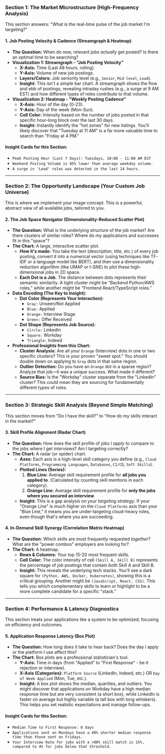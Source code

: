 ### **Section 1: The Market Microstructure (High-Frequency Analysis)**

This section answers: "What is the real-time pulse of the job market I'm targeting?"

#### **1. Job Posting Velocity & Cadence (Streamgraph & Heatmap)**

*   **The Question:** When do new, relevant jobs *actually* get posted? Is there an optimal time to be searching?
*   **Visualization 1: Streamgraph - "Job Posting Velocity"**
    *   **X-Axis:** Time (Last 48 hours, rolling).
    *   **Y-Axis:** Volume of new job postings.
    *   **Layers/Colors:** Job seniority level (e.g., `Senior`, `Mid-level`, `Lead`).
    *   **Insight:** This isn't a simple bar chart. A streamgraph shows the flow and ebb of postings, revealing intraday rushes (e.g., a surge at 9 AM EST) and how different types of roles contribute to that volume.
*   **Visualization 2: Heatmap - "Weekly Posting Cadence"**
    *   **X-Axis:** Hour of the day (0-23).
    *   **Y-Axis:** Day of the week (Mon-Sun).
    *   **Cell Color:** Intensity based on the number of jobs posted in that specific hour-long block over the last 30 days.
    *   **Insight:** Instantly identify the "hot zones" for new listings. You'll likely discover that "Tuesday at 11 AM" is a far more valuable time to search than "Friday at 4 PM."

#### **Insight Cards for this Section:**
*   `Peak Posting Hour (Last 7 Days): Tuesdays, 10:00 - 11:00 AM EST`
*   `Weekend Posting Volume is 85% lower than average weekday volume.`
*   `A surge in 'Lead' roles was detected in the last 24 hours.`

---

### **Section 2: The Opportunity Landscape (Your Custom Job Universe)**

This is where we implement your image concept. This is a powerful, abstract view of all available jobs, tailored to you.

#### **2. The Job Space Navigator (Dimensionality-Reduced Scatter Plot)**

*   **The Question:** What is the underlying structure of the job market? Are there clusters of similar roles? Where do my applications and successes fit in this "space"?
*   **The Chart:** A large, interactive scatter plot.
    *   **How it's made:** You take the text (description, title, etc.) of every job posting, convert it into a numerical vector (using techniques like TF-IDF or a language model like BERT), and then use a dimensionality reduction algorithm (like UMAP or t-SNE) to plot these high-dimensional jobs in 2D space.
    *   **Each Dot is a Job.** The distance between dots represents their semantic similarity. A tight cluster might be "Backend Python/AWS roles," while another might be "Frontend React/TypeScript roles."
*   **Data Encoding (The Key to Insight):**
    *   **Dot Color (Represents Your Interaction):**
        *   `Gray:` Unseen/Not Applied
        *   `Blue:` Applied
        *   `Orange:` Interview Stage
        *   `Green:` Offer Received
    *   **Dot Shape (Represents Job Source):**
        *   `Circle:` LinkedIn
        *   `Square:` Workday
        *   `Triangle:` Indeed
*   **Professional Insights from this Chart:**
    *   **Cluster Analysis:** Are all your `Orange` (Interview) dots in one or two specific clusters? This is your proven "sweet spot." You should double down on applying to `Gray` dots in that same region.
    *   **Outlier Detection:** Do you have an `Orange` dot in a sparse region? Analyze that job—it was a unique success. What made it different?
    *   **Source Bias:** Is the "Workday" cluster separate from the "LinkedIn" cluster? This could mean they are sourcing for fundamentally different types of roles.

---

### **Section 3: Strategic Skill Analysis (Beyond Simple Matching)**

This section moves from "Do I have the skill?" to "How do my skills interact in the market?"

#### **3. Skill Profile Alignment (Radar Chart)**

*   **The Question:** How does the skill profile of jobs I *apply* to compare to the jobs where I get *interviews*? Am I targeting correctly?
*   **The Chart:** A radar (or spider) chart.
    *   **Axes:** Each axis is a high-level skill category you define (e.g., `Cloud Platforms`, `Programming Languages`, `Databases`, `CI/CD`, `Soft Skills`).
    *   **Plotted Lines (Series):**
        1.  **Blue Line:** Average skill requirement profile for **all jobs you applied to**. (Calculated by counting skill mentions in each category).
        2.  **Orange Line:** Average skill requirement profile for **only the jobs where you secured an interview**.
    *   **Insight:** This is a gap analysis on your *targeting strategy*. If your "Orange Line" is much higher on the `Cloud Platforms` axis than your "Blue Line," it means you are under-targeting cloud-heavy roles, even though that's where you are succeeding.

#### **4. In-Demand Skill Synergy (Correlation Matrix Heatmap)**

*   **The Question:** Which skills are most frequently requested *together*? What are the "power combos" employers are looking for?
*   **The Chart:** A heatmap.
    *   **Rows & Columns:** Your top 15-20 most frequent skills.
    *   **Cell Color:** The color intensity of cell `(Skill A, Skill B)` represents the percentage of job postings that contain *both* Skill A and Skill B.
    *   **Insight:** This reveals the underlying tech stacks. You'll see a dark square for `(Python, AWS, Docker, Kubernetes)`, showing this is a critical grouping. Another might be `(JavaScript, React, CSS)`. This tells you which complementary skills to learn or highlight to be a more complete candidate for a specific "stack."

---

### **Section 4: Performance & Latency Diagnostics**

This section treats your applications like a system to be optimized, focusing on efficiency and outcomes.

#### **5. Application Response Latency (Box Plot)**

*   **The Question:** How long does it take to hear back? Does the day I apply or the platform I use affect this?
*   **The Chart:** Box plots are a professional statistician's tool.
    *   **Y-Axis:** Time in days (from "Applied" to "First Response" - be it rejection or interview).
    *   **X-Axis (Categories):** `Platform Source` (LinkedIn, Indeed, etc.) OR `Day of Week Applied` (Mon, Tue, etc.).
    *   **Insight:** A box plot shows the median, quartiles, and outliers. You might discover that applications on Workday have a high median response time but are very consistent (a short box), while LinkedIn is faster on average but highly variable (a tall box with long whiskers). This helps you set realistic expectations and manage follow-ups.

#### **Insight Cards for this Section:**
*   `Median Time to First Response: 8 days`
*   `Applications sent on Mondays have a 40% shorter median response time than those sent on Fridays.`
*   `Your Interview Rate for jobs with a >80% skill match is 15%, compared to 4% for jobs below that threshold.`